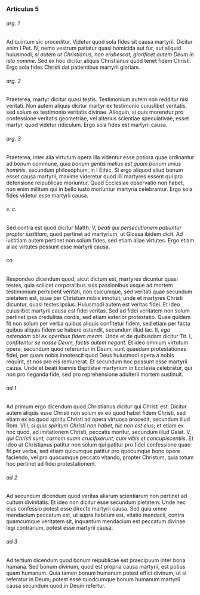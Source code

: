 ### Articulus 5

###### arg. 1
Ad quintum sic proceditur. Videtur quod sola fides sit causa martyrii. Dicitur enim I Pet. IV, nemo vestrum patiatur quasi homicida aut fur, aut aliquid huiusmodi, *si autem ut Christianus, non erubescat, glorificet autem Deum in isto nomine*. Sed ex hoc dicitur aliquis Christianus quod tenet fidem Christi. Ergo sola fides Christi dat patientibus martyrii gloriam.

###### arg. 2
Praeterea, martyr dicitur quasi testis. Testimonium autem non redditur nisi veritati. Non autem aliquis dicitur martyr ex testimonio cuiuslibet veritatis, sed solum ex testimonio veritatis divinae. Alioquin, si quis moreretur pro confessione veritatis geometriae, vel alterius scientiae speculativae, esset martyr, quod videtur ridiculum. Ergo sola fides est martyrii causa.

###### arg. 3
Praeterea, inter alia virtutum opera illa videntur esse potiora quae ordinantur ad bonum commune, *quia bonum gentis melius est quam bonum unius hominis*, secundum philosophum, in I Ethic. Si ergo aliquod aliud bonum esset causa martyrii, maxime videretur quod illi martyres essent qui pro defensione reipublicae moriuntur. Quod Ecclesiae observatio non habet, non enim militum qui in bello iusto moriuntur martyria celebrantur. Ergo sola fides videtur esse martyrii causa.

###### s. c.
Sed contra est quod dicitur Matth. V, *beati qui persecutionem patiuntur propter iustitiam*, quod pertinet ad martyrium, ut Glossa ibidem dicit. Ad iustitiam autem pertinet non solum fides, sed etiam aliae virtutes. Ergo etiam aliae virtutes possunt esse martyrii causa.

###### co.
Respondeo dicendum quod, sicut dictum est, martyres dicuntur quasi testes, quia scilicet corporalibus suis passionibus usque ad mortem testimonium perhibent veritati, non cuicumque, sed veritati quae secundum pietatem est, quae per Christum nobis innotuit; unde et martyres Christi dicuntur, quasi testes ipsius. Huiusmodi autem est veritas fidei. Et ideo cuiuslibet martyrii causa est fidei veritas. Sed ad fidei veritatem non solum pertinet ipsa credulitas cordis, sed etiam exterior protestatio. Quae quidem fit non solum per verba quibus aliquis confitetur fidem, sed etiam per facta quibus aliquis fidem se habere ostendit, secundum illud Iac. II, *ego ostendam tibi ex operibus fidem meam*. Unde et de quibusdam dicitur Tit. I, *confitentur se nosse Deum, factis autem negant*. Et ideo omnium virtutum opera, secundum quod referuntur in Deum, sunt quaedam protestationes fidei, per quam nobis innotescit quod Deus huiusmodi opera a nobis requirit, et nos pro eis remunerat. Et secundum hoc possunt esse martyrii causa. Unde et beati Ioannis Baptistae martyrium in Ecclesia celebratur, qui non pro neganda fide, sed pro reprehensione adulterii mortem sustinuit.

###### ad 1
Ad primum ergo dicendum quod Christianus dicitur qui Christi est. Dicitur autem aliquis esse Christi non solum ex eo quod habet fidem Christi, sed etiam ex eo quod spiritu Christi ad opera virtuosa procedit, secundum illud Rom. VIII, *si quis spiritum Christi non habet, hic non est eius*; et etiam ex hoc quod, ad imitationem Christi, peccatis moritur, secundum illud Galat. V, *qui Christi sunt, carnem suam crucifixerunt, cum vitiis et concupiscentiis*. Et ideo ut Christianus patitur non solum qui patitur pro fidei confessione quae fit per verba, sed etiam quicumque patitur pro quocumque bono opere faciendo, vel pro quocumque peccato vitando, propter Christum, quia totum hoc pertinet ad fidei protestationem.

###### ad 2
Ad secundum dicendum quod veritas aliarum scientiarum non pertinet ad cultum divinitatis. Et ideo non dicitur esse secundum pietatem. Unde nec eius confessio potest esse directe martyrii causa. Sed quia omne mendacium peccatum est, ut supra habitum est, vitatio mendacii, contra quamcumque veritatem sit, inquantum mendacium est peccatum divinae legi contrarium, potest esse martyrii causa.

###### ad 3
Ad tertium dicendum quod bonum reipublicae est praecipuum inter bona humana. Sed bonum divinum, quod est propria causa martyrii, est potius quam humanum. Quia tamen bonum humanum potest effici divinum, ut si referatur in Deum; potest esse quodcumque bonum humanum martyrii causa secundum quod in Deum refertur.

